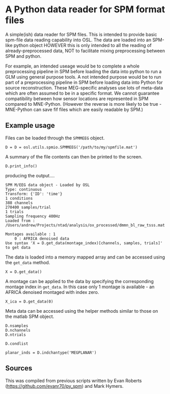 # A Python data reader for SPM format files

A simple(ish) data reader for SPM files. This is intended to provide basic spm-file data reading capability into OSL. The data are loaded into an SPM-like python object HOWEVER this is only intended to all the reading of already-preprocessed data, NOT to facilitate mixing preprocessing between SPM and python.

For example, an intended useage would be to complete a whole preprocessing pipeline in SPM before loading the data into python to run a GLM using general purpose tools. A not intended purpose would be to run part of a preprocessing pipeline in SPM before loading data into Python for source reconstruction. These MEG-specific analyses use lots of meta-data which are often assumed to be in a specific format. We cannot guarantee compatibility between how sensor locations are represented in SPM compared to MNE-Python. (However the reverse is more likely to be true - MNE-Python can save fif files which are easily readable by SPM.)


## Example usage

Files can be loaded through the `SPMMEEG` object.

```
D = D = osl.utils.spmio.SPMMEEG('/path/to/my/spmfile.mat')
```

A summary of the file contents can then be printed to the screen.

```
D.print_info()
```

producing the output....

```
SPM M/EEG data object - Loaded by OSL
Type: continuous
Transform: {'ID': 'time'}
1 conditions
388 channels
270400 samples/trial
1 trials
Sampling frequency 400Hz
Loaded from : /Users/andrew/Projects/ntad/analysis/ox_processed/dmmn_bl_raw_tsss.mat

Montages available : 1
	0 : AFRICA denoised data
Use syntax 'X = D.get_data(montage_index)[channels, samples, trials]' to get data
```

The data is loaded into a memory mapped array and can be accessed using the `get_data` method.

```
X = D.get_data()
```

A montage can be applied to the data by specifying the corresponding montage index in `get_data`. In this case only 1 montage is available - an AFRICA denoised montaged with index zero.

```
X_ica = D.get_data(0)
```

Meta data can be accessed using the helper methods similar to those on the matlab SPM object.

```
D.nsamples
D.nchannels
D.ntrials

D.condlist

planar_inds = D.indchantype('MEGPLANAR')
```

## Sources
This was compiled from previous scripts written by Evan Roberts (https://github.com/evanr70/py_spm) and Mark Hymers.
